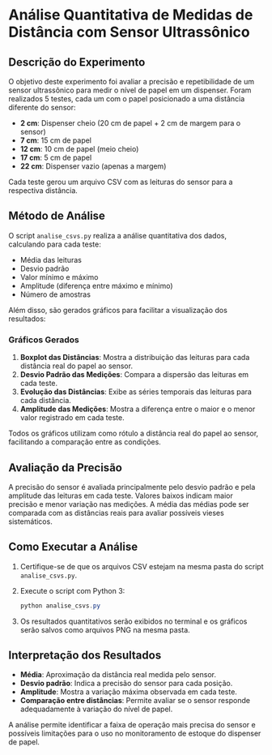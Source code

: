 # Análise Quantitativa de Medidas de Distância com Sensor Ultrassônico

## Descrição do Experimento

O objetivo deste experimento foi avaliar a precisão e repetibilidade de um sensor ultrassônico para medir o nível de papel em um dispenser. Foram realizados 5 testes, cada um com o papel posicionado a uma distância diferente do sensor:

- **2 cm**: Dispenser cheio (20 cm de papel + 2 cm de margem para o sensor)
- **7 cm**: 15 cm de papel
- **12 cm**: 10 cm de papel (meio cheio)
- **17 cm**: 5 cm de papel
- **22 cm**: Dispenser vazio (apenas a margem)

Cada teste gerou um arquivo CSV com as leituras do sensor para a respectiva distância.

## Método de Análise

O script `analise_csvs.py` realiza a análise quantitativa dos dados, calculando para cada teste:
- Média das leituras
- Desvio padrão
- Valor mínimo e máximo
- Amplitude (diferença entre máximo e mínimo)
- Número de amostras

Além disso, são gerados gráficos para facilitar a visualização dos resultados:

### Gráficos Gerados

1. **Boxplot das Distâncias**: Mostra a distribuição das leituras para cada distância real do papel ao sensor.
2. **Desvio Padrão das Medições**: Compara a dispersão das leituras em cada teste.
3. **Evolução das Distâncias**: Exibe as séries temporais das leituras para cada distância.
4. **Amplitude das Medições**: Mostra a diferença entre o maior e o menor valor registrado em cada teste.

Todos os gráficos utilizam como rótulo a distância real do papel ao sensor, facilitando a comparação entre as condições.

## Avaliação da Precisão

A precisão do sensor é avaliada principalmente pelo desvio padrão e pela amplitude das leituras em cada teste. Valores baixos indicam maior precisão e menor variação nas medições. A média das médias pode ser comparada com as distâncias reais para avaliar possíveis vieses sistemáticos.

## Como Executar a Análise

1. Certifique-se de que os arquivos CSV estejam na mesma pasta do script `analise_csvs.py`.
2. Execute o script com Python 3:

   ```powershell
   python analise_csvs.py
   ```

3. Os resultados quantitativos serão exibidos no terminal e os gráficos serão salvos como arquivos PNG na mesma pasta.

## Interpretação dos Resultados

- **Média**: Aproximação da distância real medida pelo sensor.
- **Desvio padrão**: Indica a precisão do sensor para cada posição.
- **Amplitude**: Mostra a variação máxima observada em cada teste.
- **Comparação entre distâncias**: Permite avaliar se o sensor responde adequadamente à variação do nível de papel.

A análise permite identificar a faixa de operação mais precisa do sensor e possíveis limitações para o uso no monitoramento de estoque do dispenser de papel.
